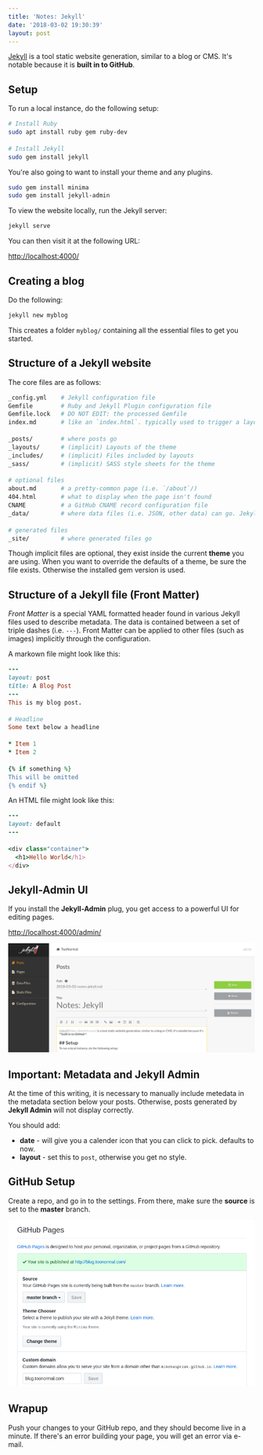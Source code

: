 ```yaml
---
title: 'Notes: Jekyll'
date: '2018-03-02 19:30:39'
layout: post
---
```


[Jekyll](https://jekyllrb.com/) is a tool static website generation, similar to a blog or CMS. It's notable because it is **built in to GitHub**.

## Setup
To run a local instance, do the following setup:

```bash
# Install Ruby
sudo apt install ruby gem ruby-dev

# Install Jekyll
sudo gem install jekyll
```

You're also going to want to install your theme and any plugins.

```bash
sudo gem install minima
sudo gem install jekyll-admin
```

To view the website locally, run the Jekyll server:

```bash
jekyll serve
```

You can then visit it at the following URL:

[http://localhost:4000/](http://localhost:4000/)

## Creating a blog
Do the following:

```bash
jekyll new myblog
```

This creates a folder `myblog/` containing all the essential files to get you started.

## Structure of a Jekyll website
The core files are as follows:

```bash
_config.yml    # Jekyll configuration file
Gemfile        # Ruby and Jekyll Plugin configuration file
Gemfile.lock   # DO NOT EDIT: the processed Gemfile
index.md       # like an `index.html`. typically used to trigger a layout

_posts/        # where posts go
_layouts/      # (implicit) Layouts of the theme
_includes/     # (implicit) Files included by layouts
_sass/         # (implicit) SASS style sheets for the theme

# optional files 
about.md       # a pretty-common page (i.e. `/about`/)
404.html       # what to display when the page isn't found
CNAME          # a GitHub CNAME record configuration file
_data/         # where data files (i.e. JSON, other data) can go. Jekyll Admin has a built in editor

# generated files
_site/         # where generated files go
```

Though implicit files are optional, they exist inside the current **theme** you are using. When you want to override the defaults of a theme, be sure the file exists. Otherwise the installed gem version is used.

## Structure of a Jekyll file (Front Matter)
_Front Matter_ is a special YAML formatted header found in various Jekyll files used to describe metadata. The data is contained between a set of triple dashes (i.e. `---`). Front Matter can be applied to other files (such as images) implicitly through the configuration.

A markown file might look like this:

```ruby
---
layout: post
title: A Blog Post
---
This is my blog post.

# Headline
Some text below a headline

* Item 1
* Item 2

{% if something %}
This will be omitted
{% endif %}
```

An HTML file might look like this:

```ruby
---
layout: default
---

<div class="container">
  <h1>Hello World</h1>
</div>
```

## Jekyll-Admin UI
If you install the **Jekyll-Admin** plug, you get access to a powerful UI for editing pages.

[http://localhost:4000/admin/](http://localhost:4000/admin/)

![](/assets/jekylladmin.png)

## Important: Metadata and Jekyll Admin
At the time of this writing, it is necessary to manually include metedata in the metadata section below your posts. Otherwise, posts generated by **Jekyll Admin** will not display correctly.

You should add:

* **date** - will give you a calender icon that you can click to pick. defaults to now.
* **layout** - set this to `post`, otherwise you get no style.

## GitHub Setup
Create a repo, and go in to the settings. From there, make sure the **source** is set to the **master** branch.

![](/assets/githubpages.png)

## Wrapup
Push your changes to your GitHub repo, and they should become live in a minute. If there's an error building your page, you will get an error via e-mail.